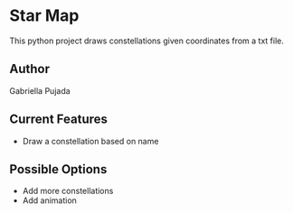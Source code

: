 # Star Map

This python project draws constellations given coordinates from a txt file.

## Author
Gabriella Pujada

## Current Features
* Draw a constellation based on name

## Possible Options
* Add more constellations
* Add animation
